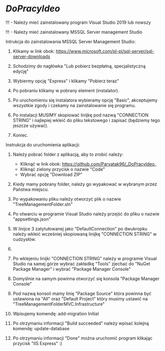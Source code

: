 # _DoPracyIdeo_

!!! - Należy mieć zainstalowany program Visual Studio 2019 lub nowszy

!!! - Należy mieć zainstalowany MSSQL Server management Studio




Intrukcja do zainstalowania MSSQL Server Management Studio:

1. Klikamy w link obok: https://www.microsoft.com/pl-pl/sql-server/sql-server-downloads

2. Schodzimy do nagłówka "Lub pobierz bezpłatną, specjalistyczną edycję"

3. Wybiermy opcję "Express" i klikamy "Pobierz teraz" 

4. Po pobraniu klikamy w pobrany element (instalator).

5. Po uruchomieniu się instalatora wybieramy opcję "Basic", akceptujemy wszystkie zgody i czekamy na zainstalowanie się programu.

6. Po instalacji MUSIMY skopiować linijkę pod nazwą "CONNECTION STRING" i najlepiej wkleić do pliku tekstowego i zapisać (będziemy tego jeszcze używać).

7. Koniec.


Instrukcja do uruchomienia aplikacji:


1. Należy pobrać folder z aplikacją, aby to zrobić należy:

   - Kliknąć w link obok: https://github.com/Paryatak96/_DoPracyIdeo_
   - Kliknąć zielony przycisk o nazwie "Code"
   - Wybrać opcję "Download ZIP"
   
2. Kiedy mamy pobrany folder, należy go wypakować w wybranym przez Państwa miejscu.

3. Po wypakowaniu pliku należy otworzyć plik o nazwie "TreeManagementFolder.sln"

4. Po otwarciu w programie Visual Studio należy przejść do pliku o nazwie "appsettings.json"

5. W linijce 3 zatytułowanej jako "DefaultConnection" po dwukropku należy wkleić wcześniej skopiowaną linijkę "CONNECTION STRING" w cudzysłów.

6.

7. Po wklejeniu linijki "CONNECTION STRING" należy w programie Visual Studio na samej górze wybrać zakładkę "Tools" zjechać do "NuGet Package Manager" i wybrać "Package Manager Console"

8. Domyślnie na samym powinna otworzyć się konsola "Package Manager Console" 

9. Pod nazwą konsoli mamy linię "Package Source" która powinna być ustawiona na "All" oraz "Default Project" który musimy ustawić na "TreeManagementFolderMVC.Infrastructure"

10. Wpisujemy komendę: add-migration Initial

11. Po otrzymaniu informacji "Build succeeded" należy wpisać kolejną komendę: update-database

12. Po otrzymaniu informacji "Done" można uruchomić program klikając przycisk "IIS Express" :)


 
